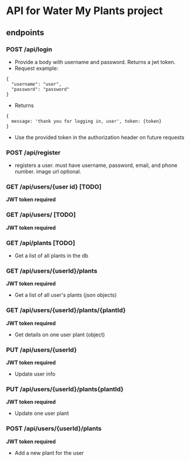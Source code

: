 # API for Water My Plants project

## endpoints

### POST /api/login
* Provide a body with username and password. Returns a jwt token.
* Request example:
```
{
  "username": "user",
  "password": "password"
}
```
* Returns 
```
{
  message: 'thank you for logging in, user', token: {token}
}
```
* Use the provided token in the authorization header on future requests

### POST /api/register
* registers a user. must have username, password, email, and phone number. image url optional.

### GET /api/users/{user id} [TODO]
**JWT token required**

### GET /api/users/ [TODO]
**JWT token required**

### GET /api/plants [TODO]
* Get a list of all plants in the db

### GET /api/users/{userId}/plants
**JWT token required**
* Get a list of all user's plants (json objects)

### GET /api/users/{userId}/plants/{plantId}
**JWT token required**
* Get details on one user plant (object)

### PUT /api/users/{userId}
**JWT token required**
* Update user info

### PUT /api/users/{userId}/plants{plantId}
**JWT token required**
* Update one user plant

### POST /api/users/{userId}/plants
**JWT token required**
* Add a new plant for the user
